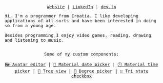 <p align="center">
  <samp>
    <a href="https://matijanovosel.com">Website</a> |
    <a href="https://www.linkedin.com/in/matijanovosel">LinkedIn</a> |
    <a href="https://dev.to/matijanovosel">dev.to</a>
  </samp>
</p>
<samp>
  Hi, I'm a programmer from Croatia. I like developing applications of all sorts and have been interested in doing so from a young age.<br/><br />
  Besides programming I enjoy video games, reading, drawing and listening to music. <br /> <br />
</samp>
<p align="center">
  <samp>
    Some of my custom components: <br /> <br />
  </samp>
  <samp>
    <a href="https://github.com/MatijaNovosel/avatar-editor">🖼️ Avatar editor</a> |
    <a href="https://github.com/MatijaNovosel/vue-3-material-date-picker">📅 Material date picker</a> |
    <a href="https://github.com/MatijaNovosel/vue-material-time-picker">🕐 Material time picker</a> |
    <a href="https://github.com/MatijaNovosel/vue-tree-view">🌳 Tree view</a> |
    <a href="https://github.com/MatijaNovosel/vue-degree-picker">📐 Degree picker</a> |
    <a href="https://github.com/MatijaNovosel/tri-state-checkbox">☑️ Tri state checkbox</a>
  </samp>
</div>
